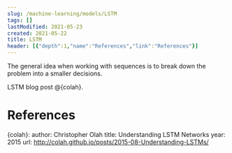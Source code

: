 ```yaml
---
slug: /machine-learning/models/LSTM
tags: []
lastModified: 2021-05-23
created: 2021-05-22
title: LSTM
header: [{"depth":1,"name":"References","link":"References"}]
---
```


The general idea when working with sequences is to break down the problem into a smaller decisions.

LSTM blog post @{colah}.

# References

{colah}:
    author: Christopher Olah
    title: Understanding LSTM Networks
    year: 2015
    url: http://colah.github.io/posts/2015-08-Understanding-LSTMs/
